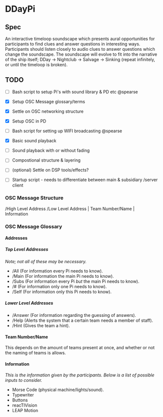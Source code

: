 # DDayPi

## Spec 

An interactive timeloop soundscape which presents aural opportunities for participants to find clues and answer questions in interesting ways. Participants should listen closely to audio clues to answer questions which change the soundscape. The soundscape will evolve to fit into the narrative of the ship itself; DDay -> Nightclub -> Salvage -> Sinking (repeat infinitely, or until the timeloop is broken). 

## TODO 

- [ ] Bash script to setup Pi's with sound library & PD etc @spearse
- [x] Setup OSC Message glossary/terms
- [x] Settle on OSC networking structure
- [x] Setup OSC in PD
- [ ] Bash script for setting up WIFI broadcasting @spearse
- [x] Basic sound playback 
- [ ] Sound playback with or without fading
- [ ] Compostional structure & layering
- [ ] \(optional) Settle on DSP tools/effects?
- [ ] Startup script - needs to differentiate between main & subsidiary /server client


### OSC Message Structure

/High Level Address /Low Level Address | Team Number/Name | Information

### OSC Message Glossary
#### Addresses
##### Top Level Addresses
*Note; not all of these may be necessary.*

- /All (For information every Pi needs to know).
- /Main (For information the main Pi needs to know).
- /Subs (For information every Pi *but* the main Pi needs to know).
- /# (For information only one Pi needs to know).
- /Self (For information only this Pi needs to know).

##### Lower Level Addresses

- /Answer (For information regarding the guessing of answers).
- /Help (Alerts the system that a certain team needs a member of staff).
- /Hint (Gives the team a hint).

#### Team Number/Name

This depends on the amount of teams present at once, and whether or not the naming of teams is allows.

#### Information
*This is the information given by the participants. Below is a list of possible inputs to consider.*

- Morse Code (physical machine/lights/sound).
- Typewriter
- Buttons
- reacTIVision
- LEAP Motion


